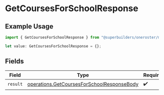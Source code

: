 # GetCoursesForSchoolResponse

## Example Usage

```typescript
import { GetCoursesForSchoolResponse } from "@superbuilders/oneroster/models/operations";

let value: GetCoursesForSchoolResponse = {};
```

## Fields

| Field                                                                                                    | Type                                                                                                     | Required                                                                                                 | Description                                                                                              |
| -------------------------------------------------------------------------------------------------------- | -------------------------------------------------------------------------------------------------------- | -------------------------------------------------------------------------------------------------------- | -------------------------------------------------------------------------------------------------------- |
| `result`                                                                                                 | [operations.GetCoursesForSchoolResponseBody](../../models/operations/getcoursesforschoolresponsebody.md) | :heavy_check_mark:                                                                                       | N/A                                                                                                      |